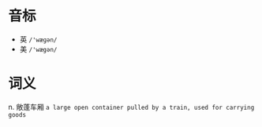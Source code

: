 # 音标

- 英 `/'wæɡən/`
- 美 `/'wægən/`

# 词义

n. 敞蓬车厢
`a large open container pulled by a train, used for carrying goods`

